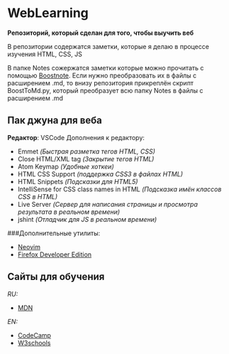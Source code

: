 # WebLearning
**Репозиторий, который сделан для того, чтобы выучить веб**

В репозитории содержатся заметки, которые я делаю в процессе изучения HTML, CSS, JS

В папке Notes сожержатся заметки которые можно прочитать с помощью [Boostnote](https://github.com/BoostIO/Boostnote). Если нужно преобразовать их в файлы с расширением .md, то внизу репозитория прикреплён скрипт BoostToMd.py, который преобразует всю папку Notes в файлы с расширением .md

## Пак джуна для веба
**Редактор**: VSCode
Дополнения к редактору:

* Emmet *(Быстрая разметка тегов HTML, CSS)*
* Close HTML/XML tag *(Закрытие тегов HTML)*
* Atom Keymap *(Удобные хоткеи)*
* HTML CSS Support *(поддержка CSS3 в файлах HTML)*
* HTML Snippets *(Подсказки для HTML5)*
* IntelliSense for CSS class names in HTML *(Подсказка имён классов CSS в HTML)*
* Live Server *(Сервер для написания страницы и просмотра результата в реальном времени)*
* jshint *(Отладчик для JS в реальном времени)*

###Дополнительные утилиты:

* [Neovim](https://github.com/neovim/neovim)
* [Firefox Developer Edition](https://www.mozilla.org/en-US/firefox/developer/)

## Сайты для обучения
*RU:*

* [MDN](https://developer.mozilla.org/ru/docs/Web) 

*EN:*

* [CodeCamp](https://www.freecodecamp.org/)
* [W3schools](https://www.w3schools.com/default.asp)
